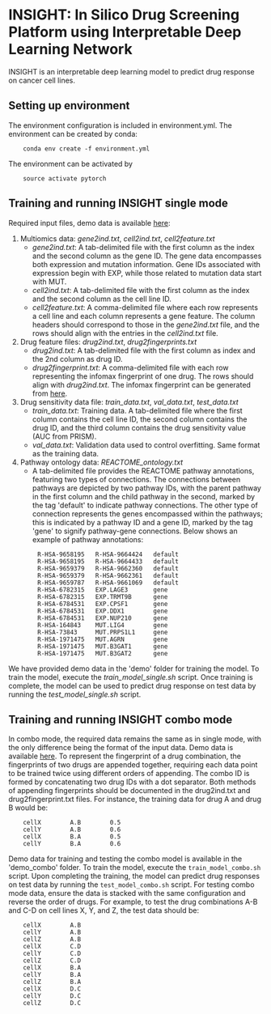 # INSIGHT: In Silico Drug Screening Platform using Interpretable Deep Learning Network
INSIGHT is an interpretable deep learning model to predict drug response on cancer cell lines.

## Setting up environment
The environment configuration is included in environment.yml. The environment can be created by conda:   

        conda env create -f environment.yml
        
The environment can be activated by
        
        source activate pytorch
        
## Training and running INSIGHT single mode
Required input files, demo data is available [here](https://figshare.com/s/acc77bf17cc8e0d4167b):
1. Multiomics data: _gene2ind.txt_, _cell2ind.txt_, _cell2feature.txt_
    * _gene2ind.txt_: A tab-delimited file with the first column as the index and the second column as the gene ID. The gene data encompasses both expression and mutation information. Gene IDs associated with expression begin with EXP, while those related to mutation data start with MUT.
    * _cell2ind.txt_: A tab-delimited file with the first column as the index and the second column as the cell line ID.
    * _cell2feature.txt_: A comma-delimited file where each row represents a cell line and each column represents a gene feature. The column headers should correspond to those in the _gene2ind.txt_ file, and the rows should align with the entries in the _cell2ind.txt_ file.
2. Drug feature files: _drug2ind.txt_, _drug2fingerprints.txt_
    * _drug2ind.txt_: A tab-delimited file with the first column as index and the 2nd column as drug ID.
    * _drug2fingerprint.txt_: A comma-delimited file with each row representing the infomax fingerprint of one drug. The rows should align with _drug2ind.txt_. The infomax fingerprint can be generated from [here](https://github.com/NetPharMedGroup/publication_fingerprint/).
3. Drug sensitivity data file: _train_data.txt_, _val_data.txt_, _test_data.txt_
    * _train_data.txt_: Training data. A tab-delimited file where the first column contains the cell line ID, the second column contains the drug ID, and the third column contains the drug sensitivity value (AUC from PRISM).
    * _val_data.txt_: Validation data used to control overfitting. Same format as the training data.
4. Pathway ontology data: _REACTOME_ontology.txt_
    * A tab-delimited file provides the REACTOME pathway annotations, featuring two types of connections. The connections between pathways are depicted by two pathway IDs, with the parent pathway in the first column and the child pathway in the second, marked by the tag 'default' to indicate pathway connections. The other type of connection represents the genes encompassed within the pathways; this is indicated by a pathway ID and a gene ID, marked by the tag 'gene' to signify pathway-gene connections. Below shows an example of pathway annotations:

```
        R-HSA-9658195   R-HSA-9664424   default
        R-HSA-9658195   R-HSA-9664433   default
        R-HSA-9659379   R-HSA-9662360   default
        R-HSA-9659379   R-HSA-9662361   default
        R-HSA-9659787   R-HSA-9661069   default
        R-HSA-6782315   EXP.LAGE3       gene
        R-HSA-6782315   EXP.TRMT9B      gene
        R-HSA-6784531   EXP.CPSF1       gene
        R-HSA-6784531   EXP.DDX1        gene
        R-HSA-6784531   EXP.NUP210      gene
        R-HSA-164843    MUT.LIG4        gene
        R-HSA-73843     MUT.PRPS1L1     gene
        R-HSA-1971475   MUT.AGRN        gene
        R-HSA-1971475   MUT.B3GAT1      gene
        R-HSA-1971475   MUT.B3GAT2      gene
```

We have provided demo data in the 'demo' folder for training the model. To train the model, execute the _train_model_single.sh_ script. Once training is complete, the model can be used to predict drug response on test data by running the _test_model_single.sh_ script.

## Training and running INSIGHT combo mode
In combo mode, the required data remains the same as in single mode, with the only difference being the format of the input data. Demo data is available [here](https://figshare.com/s/3b3bd4bfaeeee55bc640). To represent the fingerprint of a drug combination, the fingerprints of two drugs are appended together, requiring each data point to be trained twice using different orders of appending. The combo ID is formed by concatenating two drug IDs with a dot separator. Both methods of appending fingerprints should be documented in the drug2ind.txt and drug2fingerprint.txt files. For instance, the training data for drug A and drug B would be:

        cellX        A.B        0.5
        cellY        A.B        0.6
        cellX        B.A        0.5
        cellY        B.A        0.6

Demo data for training and testing the combo model is available in the 'demo_combo' folder. To train the model, execute the `train_model_combo.sh` script. Upon completing the training, the model can predict drug responses on test data by running the `test_model_combo.sh` script. For testing combo mode data, ensure the data is stacked with the same configuration and reverse the order of drugs. For example, to test the drug combinations A-B and C-D on cell lines X, Y, and Z, the test data should be:

        cellX        A.B
        cellY        A.B
        cellZ        A.B
        cellX        C.D
        cellY        C.D
        cellZ        C.D
        cellX        B.A
        cellY        B.A
        cellZ        B.A
        cellX        D.C
        cellY        D.C
        cellZ        D.C
        
